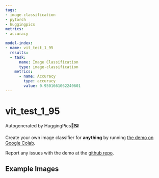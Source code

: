 ```yaml
---
tags:
- image-classification
- pytorch
- huggingpics
metrics:
- accuracy

model-index:
- name: vit_test_1_95
  results:
  - task:
      name: Image Classification
      type: image-classification
    metrics:
      - name: Accuracy
        type: accuracy
        value: 0.9501661062240601
---
```


# vit_test_1_95


Autogenerated by HuggingPics🤗🖼️

Create your own image classifier for **anything** by running [the demo on Google Colab](https://colab.research.google.com/github/nateraw/huggingpics/blob/main/HuggingPics.ipynb).

Report any issues with the demo at the [github repo](https://github.com/nateraw/huggingpics).


## Example Images